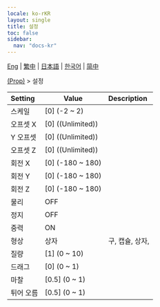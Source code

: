 ```yaml
---
locale: ko-rKR
layout: single
title: 설정
toc: false
sidebar:
  nav: "docs-kr"
---
```

[Eng](/dancexr/menu/2025.4/prop/settings) | [繁中](/tw/dancexr/menu/2025.4/prop/settings) | [日本語](/jp/dancexr/menu/2025.4/prop/settings) | [한국어](/kr/dancexr/menu/2025.4/prop/settings) | [简中](/zh/dancexr/menu/2025.4/prop/settings)

[(Prop)](../menu#(Prop)) > 설정



| Setting | Value | Description |
| :--- | --- | :--- |
| 스케일 | [0] (-2 ~ 2) | 
| 오프셋 X | [0] ((Unlimited)) | 
| Y 오프셋 | [0] ((Unlimited)) | 
| 오프셋 Z | [0] ((Unlimited)) | 
| 회전 X | [0] (-180 ~ 180) | 
| 회전 Y | [0] (-180 ~ 180) | 
| 회전 Z | [0] (-180 ~ 180) | 
| 물리 | OFF | 
| 정지 | OFF | 
| 중력 | ON | 
| 형상 | 상자 | 구, 캡슐, 상자, 
| 질량 | [1] (0 ~ 10) | 
| 드래그 | [0] (0 ~ 1) | 
| 마찰 | [0.5] (0 ~ 1) | 
| 튀어 오름 | [0.5] (0 ~ 1) | 

